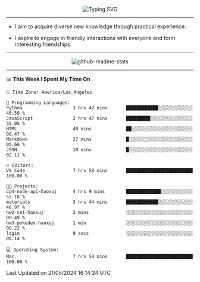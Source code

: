<p align="center">
  <img src="https://readme-typing-svg.demolab.com?font=Fira+Code&weight=500&size=32&duration=2500&pause=1600&center=true&vCenter=true&random=false&width=1024&height=64&lines=Hi+there+%F0%9F%91%8B;I'm+delighted+you+could+make+it+here+%F0%9F%8E%89;I'm+Harry%2C+a+college+student+still+finding+my+way" alt="Typing SVG" />
</p>


---


- I aim to acquire diverse new knowledge through practical experience.

- I aspire to engage in friendly interactions with everyone and form interesting friendships.


---


<p align="center">
  <img src="https://github-readme-stats.vercel.app/api?username=Harry-Jing&show_icons=true" alt="github-readme-stats"/>
</p>


---

<!--START_SECTION:waka-->
📊 **This Week I Spent My Time On** 

```text
🕑︎ Time Zone: America/Los_Angeles

💬 Programming Languages: 
Python                   3 hrs 42 mins       ████████████░░░░░░░░░░░░░   46.59 % 
JavaScript               2 hrs 47 mins       █████████░░░░░░░░░░░░░░░░   35.05 % 
HTML                     40 mins             ██░░░░░░░░░░░░░░░░░░░░░░░   08.47 % 
Markdown                 27 mins             █░░░░░░░░░░░░░░░░░░░░░░░░   05.66 % 
JSON                     10 mins             █░░░░░░░░░░░░░░░░░░░░░░░░   02.11 % 

🔥 Editors: 
VS Code                  7 hrs 58 mins       █████████████████████████   100.00 % 

🐱‍💻 Projects: 
cp4-node-api-haoxuj      4 hrs 9 mins        █████████████░░░░░░░░░░░░   52.18 % 
materials                3 hrs 44 mins       ████████████░░░░░░░░░░░░░   46.97 % 
hw2-set-haoxuj           2 mins              ░░░░░░░░░░░░░░░░░░░░░░░░░   00.49 % 
hw3-pokedex-haoxuj       1 min               ░░░░░░░░░░░░░░░░░░░░░░░░░   00.22 % 
login                    0 secs              ░░░░░░░░░░░░░░░░░░░░░░░░░   00.14 % 

💻 Operating System: 
Mac                      7 hrs 58 mins       █████████████████████████   100.00 % 
```


 Last Updated on 21/05/2024 16:14:24 UTC
<!--END_SECTION:waka-->
